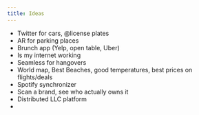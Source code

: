 ```yaml
---
title: Ideas
---
```


- Twitter for cars, @license plates
- AR for parking places
- Brunch app (Yelp, open table, Uber)
- Is my internet working
- Seamless for hangovers
- World map, Best Beaches, good temperatures, best prices on flights/deals
- Spotify synchronizer
- Scan a brand, see who actually owns it
- Distributed LLC platform
- 
